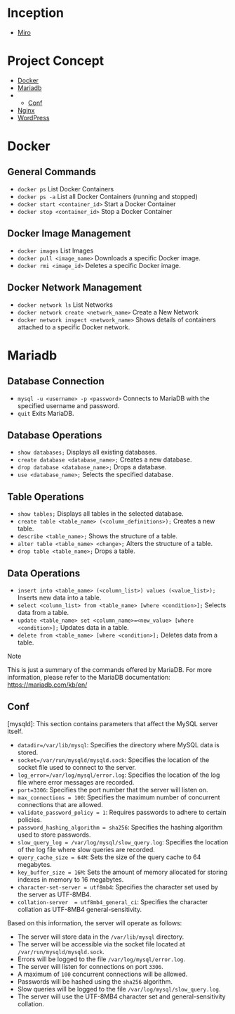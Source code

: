 # Inception
- [Miro](https://miro.com/app/board/uXjVN8m2_4o=/)
# Project Concept
- [Docker](#docker)
- [Mariadb](#mariadb)
- - [Conf](#conf)
- [Nginx]()
- [WordPress]()

# Docker
## General Commands
- ```docker ps``` List Docker Containers
- ```docker ps -a``` List all Docker Containers (running and stopped)
- ```docker start <container_id>``` Start a Docker Container
- ```docker stop <container_id>``` Stop a Docker Container
  
## Docker Image Management
- ```docker images``` List Images
- ```docker pull <image_name>``` Downloads a specific Docker image.
- ```docker rmi <image_id>``` Deletes a specific Docker image.

## Docker Network Management
- ```docker network ls``` List Networks
- ```docker network create <network_name>``` Create a New Network
- ```docker network inspect <network_name>``` Shows details of containers attached to a specific Docker network.

# Mariadb

## Database Connection
- ```mysql -u <username> -p <password>``` Connects to MariaDB with the specified username and password.
- ```quit``` Exits MariaDB.

## Database Operations
- ```show databases;``` Displays all existing databases.
- ```create database <database_name>;``` Creates a new database.
- ```drop database <database_name>;``` Drops a database.
- ```use <database_name>;``` Selects the specified database.


## Table Operations
- ```show tables;``` Displays all tables in the selected database.
- ```create table <table_name> (<column_definitions>);``` Creates a new table.
- ```describe <table_name>;``` Shows the structure of a table.
- ```alter table <table_name> <change>;``` Alters the structure of a table.
- ```drop table <table_name>;``` Drops a table.

## Data Operations

- ```insert into <table_name> (<column_list>) values (<value_list>);``` Inserts new data into a table.
- ```select <column_list> from <table_name> [where <condition>];``` Selects data from a table.
- ```update <table_name> set <column_name>=<new_value> [where <condition>];``` Updates data in a table.
- ```delete from <table_name> [where <condition>];``` Deletes data from a table.

> [!NOTE]
> This is just a summary of the commands offered by MariaDB. For more information, please refer to the MariaDB documentation: https://mariadb.com/kb/en/


## Conf
[mysqld]: This section contains parameters that affect the MySQL server itself.

- `datadir=/var/lib/mysql`: Specifies the directory where MySQL data is stored.
- `socket=/var/run/mysqld/mysqld.sock`: Specifies the location of the socket file used to connect to the server.
- `log_error=/var/log/mysql/error.log`: Specifies the location of the log file where error messages are recorded.
- `port=3306`: Specifies the port number that the server will listen on.
- `max_connections = 100`: Specifies the maximum number of concurrent connections that are allowed.
- `validate_password_policy = 1`: Requires passwords to adhere to certain policies.
- `password_hashing_algorithm = sha256`: Specifies the hashing algorithm used to store passwords.
- `slow_query_log = /var/log/mysql/slow_query.log`: Specifies the location of the log file where slow queries are recorded.
- `query_cache_size = 64M`: Sets the size of the query cache to 64 megabytes.
- `key_buffer_size = 16M`: Sets the amount of memory allocated for storing indexes in memory to 16 megabytes.
- `character-set-server = utf8mb4`: Specifies the character set used by the server as UTF-8MB4.
- `collation-server  = utf8mb4_general_ci`: Specifies the character collation as UTF-8MB4 general-sensitivity.

Based on this information, the server will operate as follows:

- The server will store data in the `/var/lib/mysql` directory.
- The server will be accessible via the socket file located at `/var/run/mysqld/mysqld.sock`.
- Errors will be logged to the file `/var/log/mysql/error.log`.
- The server will listen for connections on port `3306`.
- A maximum of `100` concurrent connections will be allowed.
- Passwords will be hashed using the `sha256` algorithm.
- Slow queries will be logged to the file `/var/log/mysql/slow_query.log`.
- The server will use the UTF-8MB4 character set and general-sensitivity collation. 

